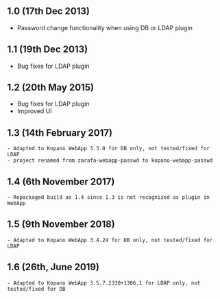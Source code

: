 ## 1.0 (17th Dec 2013)

  - Password change functionality when using DB or LDAP plugin

## 1.1 (19th Dec 2013)

  - Bug fixes for LDAP plugin

## 1.2 (20th May 2015)

  - Bug fixes for LDAP plugin
  - Improved UI

## 1.3 (14th February 2017)
 	
 	- Adapted to Kopano WebApp 3.3.0 for DB only, not tested/fixed for LDAP
 	- project renamed from zarafa-webapp-passwd to kopano-webapp-passwd

## 1.4 (6th November 2017)

	- Repackaged build as 1.4 since 1.3 is not recognized as plugin in WebApp
	
## 1.5	(9th November 2018)
	
	- Adapted to Kopano WebApp 3.4.24 for DB only, not tested/fixed for LDAP

## 1.6	(26th, June 2019)

	- Adapted to Kopano WebApp 3.5.7.2330+1306.1 for LDAP only, not tested/fixed for DB
